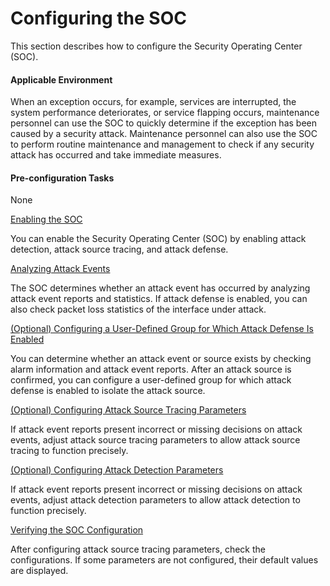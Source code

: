 Configuring the SOC
===================

This section describes how to configure the Security Operating
Center (SOC).

#### Applicable Environment

When an exception
occurs, for example, services are interrupted, the system performance
deteriorates, or service flapping occurs, maintenance personnel can
use the SOC to quickly determine if the exception has been caused
by a security attack. Maintenance personnel can also use the SOC to
perform routine maintenance and management to check if any security
attack has occurred and take immediate measures.


#### Pre-configuration Tasks

None


[Enabling the SOC](../../../../software/nev8r10_vrpv8r16/user/ne/dc_ne_soc_cfg_0007.html)

You can enable the Security Operating Center (SOC) by enabling attack detection, attack source tracing, and attack defense.

[Analyzing Attack Events](../../../../software/nev8r10_vrpv8r16/user/ne/dc_ne_soc_cfg_0008.html)

The SOC determines whether an attack event has occurred by analyzing attack event reports and statistics. If attack defense is enabled, you can also check packet loss statistics of the interface under attack.

[(Optional) Configuring a User-Defined Group for Which Attack Defense Is Enabled](../../../../software/nev8r10_vrpv8r16/user/ne/dc_ne_soc_cfg_0013.html)

You can determine whether an attack event or source exists by checking alarm information and attack event reports. After an attack source is confirmed, you can configure a user-defined group for which attack defense is enabled to isolate the attack source.

[(Optional) Configuring Attack Source Tracing Parameters](../../../../software/nev8r10_vrpv8r16/user/ne/dc_ne_soc_cfg_0009.html)

If attack event reports present incorrect or missing decisions on attack events, adjust attack source tracing parameters to allow attack source tracing to function precisely.

[(Optional) Configuring Attack Detection Parameters](../../../../software/nev8r10_vrpv8r16/user/ne/dc_ne_soc_cfg_0014.html)

If attack event reports present incorrect or missing decisions on attack events, adjust attack detection parameters to allow attack detection to function precisely.

[Verifying the SOC Configuration](../../../../software/nev8r10_vrpv8r16/user/ne/dc_ne_soc_cfg_0010.html)

After configuring attack source tracing parameters, check the configurations. If some parameters are not configured, their default values are displayed.
